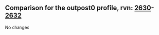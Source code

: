 ## Comparison for the outpost0 profile, rvn: [2630](https://github.com/PRO100KatYT/FortniteProfileRevisions/tree/main/profiles/outpost0/2630%20outpost0.json)-[2632](https://github.com/PRO100KatYT/FortniteProfileRevisions/tree/main/profiles/outpost0/2632%20outpost0.json)

No changes
